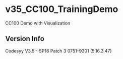 # v35_CC100_TrainingDemo
CC100 Demo with Visualization 

## Version Info
Codesyy V3.5 - SP16 Patch 3
0751-9301 (5.16.3.47)
